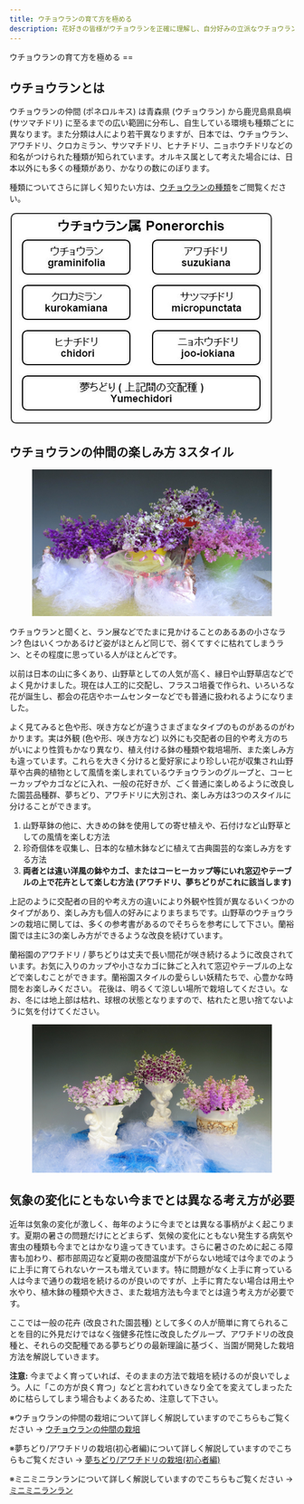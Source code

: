 ```yaml
---
title: ウチョウランの育て方を極める
description: 花好きの皆様がウチョウランを正確に理解し、自分好みの立派なウチョウランに育てられるように簡単に説明します。
---
```

<link rel="stylesheet" href="/assets/stylesheets/ponerorchis.css" />
ウチョウランの育て方を極める
==

ウチョウランとは
--

ウチョウランの仲間 (ポネロルキス) は青森県 (ウチョウラン) から鹿児島県島嶼 (サツマチドリ) に至るまでの広い範囲に分布し、自生している環境も種類ごとに異なります。また分類は人により若干異なりますが、日本では、ウチョウラン、アワチドリ、クロカミラン、サツマチドリ、ヒナチドリ、ニョホウチドリなどの和名がつけられた種類が知られています。オルキス属として考えた場合には、日本以外にも多くの種類があり、かなりの数にのぼります。

種類についてさらに詳しく知りたい方は、[ウチョウランの種類](ponerorchis/kind_of_ponerorchis)をご閲覧ください。

![ウチョウランの仲間](/assets/images/ponerorchis_index_01.jpg)

ウチョウランの仲間の楽しみ方 3スタイル
--

<figure>
  <img src="./assets/images/ponerorchis_in_the_new_way.png" alt="蘭裕園スタイル">
</figure>

ウチョウランと聞くと、ラン展などでたまに見かけることのあるあの小さなラン? 色はいくつかあるけど姿がほとんど同じで、弱くてすぐに枯れてしまうラン、とその程度に思っている人がほとんどです。

以前は日本の山に多くあり、山野草としての人気が高く、縁日や山野草店などでよく見かけました。現在は人工的に交配し、フラスコ培養で作られ、いろいろな花が誕生し、都会の花店やホームセンターなどでも普通に扱われるようになりました。

よく見てみると色や形、咲き方などが違うさまざまなタイプのものがあるのがわかります。実は外観 (色や形、咲き方など) 以外にも交配者の目的や考え方のちがいにより性質もかなり異なり、植え付ける鉢の種類や栽培場所、また楽しみ方も違っています。これらを大きく分けると愛好家により珍しい花が収集され山野草や古典的植物として風情を楽しまれているウチョウランのグループと、コーヒーカップやカゴなどに入れ、一般の花好きが、ごく普通に楽しめるように改良した園芸品種群、夢ちどり、アワチドリに大別され、楽しみ方は3つのスタイルに分けることができます。

1. 山野草鉢の他に、大きめの鉢を使用しての寄せ植えや、石付けなど山野草としての風情を楽しむ方法
2. 珍奇個体を収集し、日本的な植木鉢などに植えて古典園芸的な楽しみ方をする方法
3. <b>両者とは違い洋風の鉢やカゴ、またはコーヒーカップ等にいれ窓辺やテーブルの上で花卉として楽しむ方法 (アワチドリ、夢ちどりがこれに該当します)</b>

上記のように交配者の目的や考え方の違いにより外観や性質が異なるいくつかのタイプがあり、楽しみ方も個人の好みによりまちまちです。山野草のウチョウランの栽培に関しては、多くの参考書があるのでそちらを参考にして下さい。蘭裕園では主に3の楽しみ方ができるような改良を続けています。

蘭裕園のアワチドリ / 夢ちどりは丈夫で長い間花が咲き続けるように改良されています。お気に入りのカップや小さなカゴに鉢ごと入れて窓辺やテーブルの上などで楽しむことができます。蘭裕園スタイルの愛らしい妖精たちで、心豊かな時間をお楽しみください。
花後は、明るくて涼しい場所で栽培してください。なお、冬には地上部は枯れ、球根の状態となりますので、枯れたと思い捨てないように気を付けてください。

<figure>
<img src="./assets/images/ponerorchis_in_the_new_way_2.png" alt="蘭裕園スタイル">
</figure>

気象の変化にともない今までとは異なる考え方が必要
--
近年は気象の変化が激しく、毎年のように今までとは異なる事柄がよく起こります。夏期の暑さの問題だけにとどまらず、気候の変化にともない発生する病気や害虫の種類も今までとはかなり違ってきています。さらに暑さのために起こる障害も加わり、都市部周辺など夏期の夜間温度が下がらない地域では今までのように上手に育てられないケースも増えています。特に問題がなく上手に育っている人は今まで通りの栽培を続けるのが良いのですが、上手に育たない場合は用土や水やり、植木鉢の種類や大きさ、また栽培方法も今までとは違う考え方が必要です。

ここでは一般の花卉 (改良された園芸種) として多くの人が簡単に育てられることを目的に外見だけではなく強健多花性に改良したグループ、アワチドリの改良種と、それらの交配種である夢ちどりの最新理論に基づく、当園が開発した栽培方法を解説していきます。

**注意:** 今までよく育っていれば、そのままの方法で栽培を続けるのが良いでしょう。人に「この方が良く育つ」などと言われていきなり全てを変えてしまったために枯らしてしまう場合もよくあるため、注意して下さい。

※ウチョウランの仲間の栽培について詳しく解説していますのでこちらもご覧ください → [ウチョウランの仲間の栽培](/ponerorchis/cultivation/)

※夢ちどり/アワチドリの栽培(初心者編)について詳しく解説していますのでこちらもご覧ください → [夢ちどり/アワチドリの栽培(初心者編)](/ponerorchis/tech_to_grow_ponerorchis_for_beginner)

※ミニミニランランについて詳しく解説していますのでこちらもご覧ください → [ミニミニランラン](/ponerorchis/as_miniminiranran)
